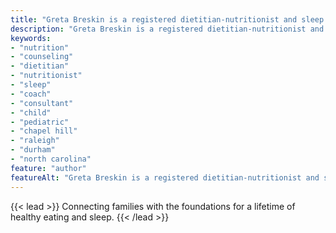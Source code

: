 ```yaml
---
title: "Greta Breskin is a registered dietitian-nutritionist and sleep consultant in North Carolina serving Raleigh, Durham, Chapel Hill, and the rest of the Triangle"
description: "Greta Breskin is a registered dietitian-nutritionist and sleep consultant in North Carolina serving Raleigh, Durham, Chapel Hill, and the rest of the Triangle"
keywords:
- "nutrition"
- "counseling"
- "dietitian"
- "nutritionist"
- "sleep"
- "coach"
- "consultant"
- "child"
- "pediatric"
- "chapel hill"
- "raleigh"
- "durham"
- "north carolina"
feature: "author"
featureAlt: "Greta Breskin is a registered dietitian-nutritionist and sleep consultant in North Carolina serving Raleigh, Durham, Chapel Hill, and the rest of the Triangle"
---
```

{{< lead >}}
Connecting families with the foundations for a lifetime of healthy eating and sleep.
{{< /lead >}}